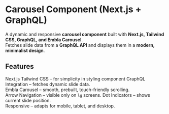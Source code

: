 # Carousel Component (Next.js + GraphQL)

A dynamic and responsive **carousel component** built with **Next.js, Tailwind CSS, GraphQL, and Embla Carousel**.  
Fetches slide data from a **GraphQL API** and displays them in a **modern, minimalist design**.

## Features

Next.js
Tailwind CSS – for simplicity in styling component
GraphQL Integration – fetches dynamic slide data.  
Embla Carousel – smooth, prebuilt, touch-friendly scrolling.  
Arrow Navigation – visible only on `lg` screens.
Dot Indicators – shows current slide position.  
Responsive – adapts for mobile, tablet, and desktop.
